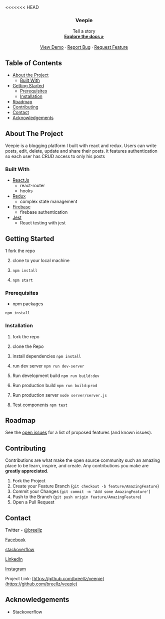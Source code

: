 <<<<<<< HEAD


<p align="center">
  <h3 align="center">Veepie</h3>

  <p align="center">
    Tell a story
    <br />
    <a href="https://github.com/breellz/veepie"><strong>Explore the docs »</strong></a>
    <br />
    <br />
    <a href="https://veepie.herokuapp.com/">View Demo</a>
    ·
    <a href="https://github.com/breellz/veepie/issues">Report Bug</a>
    ·
    <a href="https://github.com/breellz/veepie/issues">Request Feature</a>
  </p>
</p>

<!-- TABLE OF CONTENTS -->
## Table of Contents

* [About the Project](#about-the-project)
  * [Built With](#built-with)
* [Getting Started](#getting-started)
  * [Prerequisites](#prerequisites)
  * [Installation](#installation)
* [Roadmap](#roadmap)
* [Contributing](#contributing)
* [Contact](#contact)
* [Acknowledgements](#acknowledgements)

<!-- ABOUT THE PROJECT -->
## About The Project
Veepie is a blogging platform I built with react and redux. Users can write posts, edit, delete, update and share their posts. it features authentication so each user has CRUD access to only his posts


### Built With
* [ReactJs](http://reactjs.org)
  * react-router
  * hooks
* [Redux](https://redux.js.org)
  * complex state management
* [Firebase](https://firebase.google.com)
  * firebase authentication
* [Jest](https://jestjs.io)
  * React testing with jest

<!-- GETTING STARTED -->
## Getting Started

1 fork the repo

2. clone to your local machine

3. ```npm install```

4. ```npm start```

### Prerequisites
* npm packages

```npm install```

### Installation

1. fork the repo

2. clone the Repo

3. install dependencies 
```npm install```

4. run dev server
```npm run dev-server```

5. Run development build
```npm run build:dev```

6. Run production build
```npm run build:prod```

7. Run production server
```node server/server.js```

8. Test components
```npm test```

<!-- ROADMAP -->
## Roadmap

See the [open issues](https://github.com/breellz/veepie/issues) for a list of proposed features (and known issues).

<!-- CONTRIBUTING -->
## Contributing

Contributions are what make the open source community such an amazing place to be learn, inspire, and create. Any contributions you make are **greatly appreciated**.

1. Fork the Project
2. Create your Feature Branch (`git checkout -b feature/AmazingFeature`)
3. Commit your Changes (`git commit -m 'Add some AmazingFeature'`)
4. Push to the Branch (`git push origin feature/AmazingFeature`)
5. Open a Pull Request

<!-- CONTACT -->
## Contact
Twitter - [@breellz](https://twitter.com/breellz)

[Facebook](https://fb.com/breellz)

[stackoverflow](https://stackoverflow.com/users/13081082/breellz)

[LinkedIn](https://linkedin.com/in/bassit-owolabi-55751b15a)

[Instagram](https://instagram.com/breellzfit)

Project Link: [https://github.com/breellz/veepie](https://github.com/breellz/veepie)

<!-- ACKNOWLEDGEMENTS -->
## Acknowledgements
* Stackoverflow